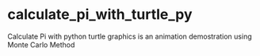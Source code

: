 # calculate_pi_with_turtle_py

Calculate Pi with python turtle graphics is an animation demostration using Monte Carlo Method
